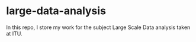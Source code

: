 # large-data-analysis
In this repo, I store my work for the subject Large Scale Data analysis taken at ITU.
